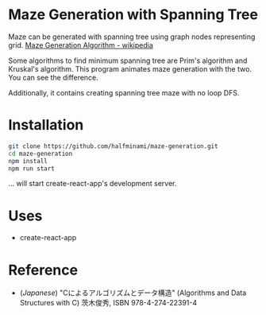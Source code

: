 # Maze Generation with Spanning Tree

Maze can be generated with spanning tree using graph nodes representing grid. [Maze Generation Algorithm - wikipedia](https://en.wikipedia.org/wiki/Maze_generation_algorithm)

Some algorithms to find minimum spanning tree are Prim's algorithm and Kruskal's algorithm. This program animates maze generation with the two. You can see the difference.

Additionally, it contains creating spanning tree maze with no loop DFS.

# Installation

```bash
git clone https://github.com/halfminami/maze-generation.git
cd maze-generation
npm install
npm run start
```

... will start create-react-app's development server.

# Uses
- create-react-app

# Reference

- (*Japanese*) "Cによるアルゴリズムとデータ構造" (Algorithms and Data Structures with C) 茨木俊秀, ISBN 978-4-274-22391-4
